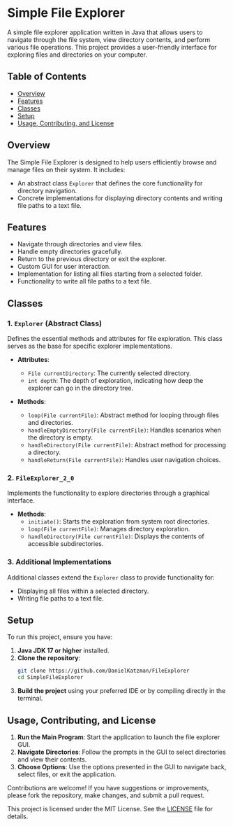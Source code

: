 
# Simple File Explorer

A simple file explorer application written in Java that allows users to navigate through the file system, view directory contents, and perform various file operations. This project provides a user-friendly interface for exploring files and directories on your computer.

## Table of Contents
- [Overview](#overview)
- [Features](#features)
- [Classes](#classes)
- [Setup](#setup)
- [Usage, Contributing, and License](#usage-contributing-and-license)

## Overview
The Simple File Explorer is designed to help users efficiently browse and manage files on their system. It includes:
- An abstract class `Explorer` that defines the core functionality for directory navigation.
- Concrete implementations for displaying directory contents and writing file paths to a text file.

## Features
- Navigate through directories and view files.
- Handle empty directories gracefully.
- Return to the previous directory or exit the explorer.
- Custom GUI for user interaction.
- Implementation for listing all files starting from a selected folder.
- Functionality to write all file paths to a text file.

## Classes

### 1. `Explorer` (Abstract Class)
Defines the essential methods and attributes for file exploration. This class serves as the base for specific explorer implementations.

- **Attributes**:
    - `File currentDirectory`: The currently selected directory.
    - `int depth`: The depth of exploration, indicating how deep the explorer can go in the directory tree.

- **Methods**:
    - `loop(File currentFile)`: Abstract method for looping through files and directories.
    - `handleEmptyDirectory(File currentFile)`: Handles scenarios when the directory is empty.
    - `handleDirectory(File currentFile)`: Abstract method for processing a directory.
    - `handleReturn(File currentFile)`: Handles user navigation choices.

### 2. `FileExplorer_2_0`
Implements the functionality to explore directories through a graphical interface.

- **Methods**:
    - `initiate()`: Starts the exploration from system root directories.
    - `loop(File currentFile)`: Manages directory exploration.
    - `handleDirectory(File currentFile)`: Displays the contents of accessible subdirectories.

### 3. Additional Implementations
Additional classes extend the `Explorer` class to provide functionality for:
- Displaying all files within a selected directory.
- Writing file paths to a text file.

## Setup

To run this project, ensure you have:
1. **Java JDK 17 or higher** installed.
2. **Clone the repository**:
   ```bash
   git clone https://github.com/DanielKatzman/FileExplorer
   cd SimpleFileExplorer
   ```
3. **Build the project** using your preferred IDE or by compiling directly in the terminal.

## Usage, Contributing, and License

1. **Run the Main Program**: Start the application to launch the file explorer GUI.
2. **Navigate Directories**: Follow the prompts in the GUI to select directories and view their contents.
3. **Choose Options**: Use the options presented in the GUI to navigate back, select files, or exit the application.

Contributions are welcome! If you have suggestions or improvements, please fork the repository, make changes, and submit a pull request.

This project is licensed under the MIT License. See the [LICENSE](LICENSE) file for details.
